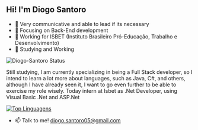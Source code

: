 ## Hi! I'm Diogo Santoro

- 💭 Very communicative and able to lead if its necessary
- 🔎 Focusing on Back-End development    
- 🔭 Working for ISBET (Instituto Brasileiro Pró-Educação, Trabalho e Desenvolvimento)
- 🌱 Studying and Working



![Diogo-Santoro Status](https://github-readme-stats.vercel.app/api?username=Diogo-Santoro&theme=dark&show_icons=true)  


Still studying, I am currently specializing in being a Full Stack developer, so I intend to learn a lot more about languages, such as Java, C#, and others, although I have already seen it, I want to go even further to be able to exercise my role wisely. Today intern at Isbet as .Net Developer, using Visual Basic .Net and ASP.Net







[![Top Linguagens](https://github-readme-stats.vercel.app/api/top-langs/?username=Diogo-Santoro&theme=dark&layout=compact)](https://github.com/anuraghazra/github-readme-stats)


- 📫 Talk to me! diogo.santoro05@gmail.com




